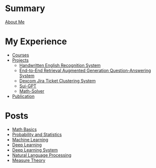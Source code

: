 # Summary

[About Me](about.md)

# My Experience
- [Courses](courses.md)
- [Projects](project.md)
    - [Handwritten English Recognition System](project1.md)
    - [End-to-End Retrieval Augmented Generation Question-Answering System](project2.md)
    - [Dexcom Jira Ticket Clustering System](project3.md)
    - [Sui-GPT](project4.md)
    - [Math-Solver]()
- [Publication]()


# Posts
- [Math Basics](posts/Math_Basics/Math_Basics.md)
- [Probability and Statistics](posts/Probability_Statistics/PS.md)
- [Machine Learning](posts/Machine_Learning/ml.md)
- [Deep Learning](posts/Deep_Learning/dl.md)
- [Deep Learning System]()
- [Natural Language Processing]()
- [Measure Theory]()



